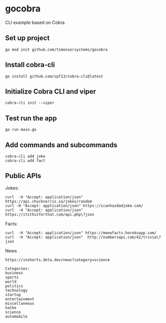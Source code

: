 # gocobra
CLI example based on Cobra

## Set up project

`go mod init github.com/timoniersystems/gocobra`

## Install cobra-cli

`go install github.com/spf13/cobra-cli@latest`

## Initialize Cobra CLI and viper

`cobra-cli init --viper`

## Test run the app

`go run main.go`

## Add commands and subcommands

```
cobra-cli add joke
cobra-cli add fact
```

## Public APIs

Jokes:
```
curl  -H "Accept: application/json" https://api.chucknorris.io/jokes/random
curl -H "Accept: application/json" https://icanhazdadjoke.com/
curl  -H "Accept: application/json" https://itsthisforthat.com/api.php\?json
```

Facts:
```
curl  -H "Accept: application/json" https://meowfacts.herokuapp.com/  
curl  -H "Accept: application/json"  http://numbersapi.com/42/trivia\?json
```

News
```
https://inshorts.deta.dev/news?category=science

Categories:
business
sports
world
politics
technology
startup
entertainment
miscellaneous
hatke
science
automobile
```